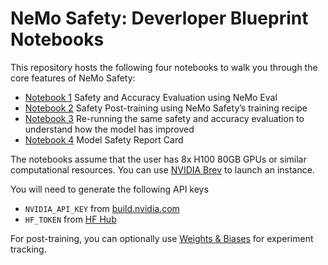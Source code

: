 # NeMo Safety: Deverloper Blueprint Notebooks

This repository hosts the following four notebooks to walk you through the core features of NeMo Safety:

- [Notebook 1]() Safety and Accuracy Evaluation using NeMo Eval
- [Notebook 2]() Safety Post-training using NeMo Safety’s training recipe 
- [Notebook 3]() Re-running the same safety and accuracy evaluation to understand how the model has improved
- [Notebook 4]() Model Safety Report Card

The notebooks assume that the user has 8x H100 80GB GPUs or similar computational resources. You can use [NVIDIA Brev](https://developer.nvidia.com/brev) to launch an instance. 

You will need to generate the following API keys
- `NVIDIA_API_KEY` from [build.nvidia.com](https://build.nvidia.com/)
- `HF_TOKEN` from [HF Hub](https://huggingface.co/models)

For post-training, you can optionally use [Weights & Biases](https://wandb.ai/home) for experiment tracking. 
